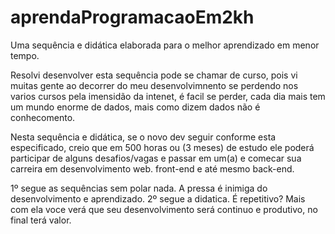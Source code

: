 # aprendaProgramacaoEm2kh
Uma sequência e didática elaborada para o melhor aprendizado em menor tempo.

Resolvi desenvolver esta sequência pode se chamar de curso, pois vi muitas gente ao decorrer do meu desenvolvimnento se perdendo nos varios cursos pela imensidão da intenet, é facil se perder, cada dia mais tem um mundo enorme de dados, mais como dizem dados não é conhecomento.

Nesta sequência e didática, se o novo dev seguir conforme esta especificado, creio que em 500 horas ou (3 meses) de estudo ele poderá participar de alguns desafios/vagas e passar em um(a) e comecar sua carreira em desenvolvimento web. front-end e até mesmo back-end.

1º segue as sequências sem polar nada. A pressa é inimiga do desenvolvimento e aprendizado.
2º segue a didatica. É repetitivo? Mais com ela voce verá que seu desenvolvimento será continuo e produtivo, no final terá valor.

